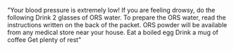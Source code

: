 "Your blood pressure is extremely low!
If you are feeling drowsy, do the following
Drink 2 glasses of ORS water. To prepare the ORS water, read the instructions written on the back of the packet. ORS powder will be available from any medical store near your house.
Eat a boiled egg
Drink a mug of coffee
Get plenty of rest"
   
